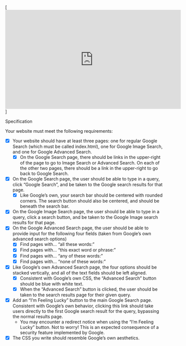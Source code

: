 [<iframe width="560" height="315" src="https://youtu.be/q6xPLU6jjxo" frameborder="0" allow="accelerometer; autoplay; clipboard-write; encrypted-media; gyroscope; picture-in-picture" allowfullscreen></iframe>]

Specification

Your website must meet the following requirements:

- [x] Your website should have at least three pages: one for regular Google Search (which must be called index.html), one for Google Image Search, and one for Google Advanced Search.
    - [x] On the Google Search page, there should be links in the upper-right of the page to go to Image Search or Advanced Search. On each of the other two pages, there should be a link in the upper-right to go back to Google Search.
- [x] On the Google Search page, the user should be able to type in a query, click “Google Search”, and be taken to the Google search results for that page.
    - [x] Like Google’s own, your search bar should be centered with rounded corners. The search button should also be centered, and should be beneath the search bar.
- [x] On the Google Image Search page, the user should be able to type in a query, click a search button, and be taken to the Google Image search results for that page.
- [x] On the Google Advanced Search page, the user should be able to provide input for the following four fields (taken from Google’s own advanced search options)
    - [x] Find pages with… “all these words:”
    - [x] Find pages with… “this exact word or phrase:”
    - [x] Find pages with… “any of these words:”
    - [x] Find pages with… “none of these words:”
- [x] Like Google’s own Advanced Search page, the four options should be stacked vertically, and all of the text fields should be left aligned.
    - [x] Consistent with Google’s own CSS, the “Advanced Search” button should be blue with white text.
    - [x] When the “Advanced Search” button is clicked, the user should be taken to the search results page for their given query.
- [x] Add an “I’m Feeling Lucky” button to the main Google Search page. Consistent with Google’s own behavior, clicking this link should take users directly to the first Google search result for the query, bypassing the normal results page.
    - You may encounter a redirect notice when using the “I’m Feeling Lucky” button. Not to worry! This is an expected consequence of a security feature implemented by Google.
- [x] The CSS you write should resemble Google’s own aesthetics.
